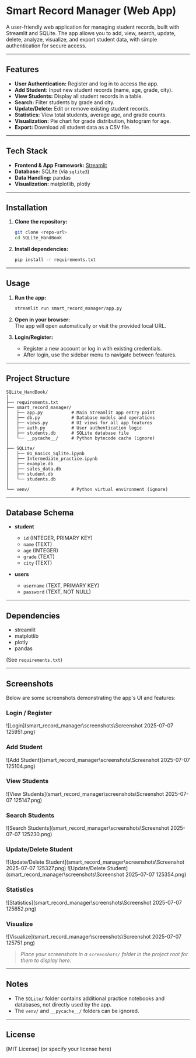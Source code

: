 # Smart Record Manager (Web App)

A user-friendly web application for managing student records, built with Streamlit and SQLite. The app allows you to add, view, search, update, delete, analyze, visualize, and export student data, with simple authentication for secure access.

---

## Features

- **User Authentication:** Register and log in to access the app.
- **Add Student:** Input new student records (name, age, grade, city).
- **View Students:** Display all student records in a table.
- **Search:** Filter students by grade and city.
- **Update/Delete:** Edit or remove existing student records.
- **Statistics:** View total students, average age, and grade counts.
- **Visualization:** Pie chart for grade distribution, histogram for age.
- **Export:** Download all student data as a CSV file.

---

## Tech Stack

- **Frontend & App Framework:** [Streamlit](https://streamlit.io/)
- **Database:** SQLite (via `sqlite3`)
- **Data Handling:** pandas
- **Visualization:** matplotlib, plotly

---

## Installation

1. **Clone the repository:**
   ```bash
   git clone <repo-url>
   cd SQLite_HandBook
   ```

2. **Install dependencies:**
   ```bash
   pip install -r requirements.txt
   ```

---

## Usage

1. **Run the app:**
   ```bash
   streamlit run smart_record_manager/app.py
   ```

2. **Open in your browser:**  
   The app will open automatically or visit the provided local URL.

3. **Login/Register:**  
   - Register a new account or log in with existing credentials.
   - After login, use the sidebar menu to navigate between features.

---

## Project Structure

```
SQLite_HandBook/
│
├── requirements.txt
├── smart_record_manager/
│   ├── app.py           # Main Streamlit app entry point
│   ├── db.py            # Database models and operations
│   ├── views.py         # UI views for all app features
│   ├── auth.py          # User authentication logic
│   ├── students.db      # SQLite database file
│   └── __pycache__/     # Python bytecode cache (ignore)
│
├── SQLite/
│   ├── 01_Basics_Sqlite.ipynb
│   ├── Intermediate_practice.ipynb
│   ├── example.db
│   ├── sales_data.db
│   ├── student.db
│   └── students.db
│
└── venv/                # Python virtual environment (ignore)
```

---

## Database Schema

- **student**
  - `id` (INTEGER, PRIMARY KEY)
  - `name` (TEXT)
  - `age` (INTEGER)
  - `grade` (TEXT)
  - `city` (TEXT)

- **users**
  - `username` (TEXT, PRIMARY KEY)
  - `password` (TEXT, NOT NULL)

---

## Dependencies

- streamlit
- matplotlib
- plotly
- pandas

(See `requirements.txt`)

---

## Screenshots

Below are some screenshots demonstrating the app's UI and features:

### Login / Register
![Login](smart_record_manager\screenshots\Screenshot 2025-07-07 125951.png)

### Add Student
![Add Student](smart_record_manager\screenshots\Screenshot 2025-07-07 125104.png)

### View Students
![View Students](smart_record_manager\screenshots\Screenshot 2025-07-07 125147.png)

### Search Students
![Search Students](smart_record_manager\screenshots\Screenshot 2025-07-07 125230.png)

### Update/Delete Student
![Update/Delete Student](smart_record_manager\screenshots\Screenshot 2025-07-07 125327.png)
![Update/Delete Student](smart_record_manager\screenshots\Screenshot 2025-07-07 125354.png)
### Statistics
![Statistics](smart_record_manager\screenshots\Screenshot 2025-07-07 125652.png)

### Visualize
![Visualize](smart_record_manager\screenshots\Screenshot 2025-07-07 125751.png)

> _Place your screenshots in a `screenshots/` folder in the project root for them to display here._

---

## Notes

- The `SQLite/` folder contains additional practice notebooks and databases, not directly used by the app.
- The `venv/` and `__pycache__/` folders can be ignored.

---

## License

[MIT License] (or specify your license here)